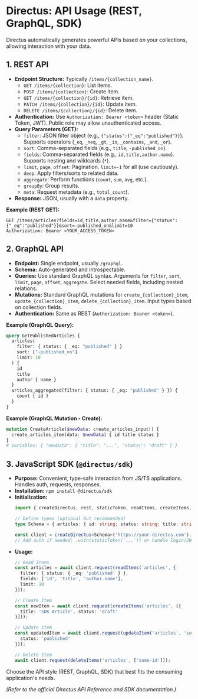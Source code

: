 # Directus: API Usage (REST, GraphQL, SDK)

Directus automatically generates powerful APIs based on your collections, allowing interaction with your data.

## 1. REST API

*   **Endpoint Structure:** Typically `/items/{collection_name}`.
    *   `GET /items/{collection}`: List items.
    *   `POST /items/{collection}`: Create item.
    *   `GET /items/{collection}/{id}`: Retrieve item.
    *   `PATCH /items/{collection}/{id}`: Update item.
    *   `DELETE /items/{collection}/{id}`: Delete item.
*   **Authentication:** Use `Authorization: Bearer <token>` header (Static Token, JWT). Public role may allow unauthenticated access.
*   **Query Parameters (GET):**
    *   `filter`: JSON filter object (e.g., `{"status":{"_eq":"published"}}`). Supports operators (`_eq`, `_neq`, `_gt`, `_in`, `_contains`, `_and`, `_or`).
    *   `sort`: Comma-separated fields (e.g., `title`, `-published_on`).
    *   `fields`: Comma-separated fields (e.g., `id,title,author.name`). Supports nesting and wildcards (`*`).
    *   `limit`, `page`, `offset`: Pagination. `limit=-1` for all (use cautiously).
    *   `deep`: Apply filters/sorts to related data.
    *   `aggregate`: Perform functions (`count`, `sum`, `avg`, etc.).
    *   `groupBy`: Group results.
    *   `meta`: Request metadata (e.g., `total_count`).
*   **Response:** JSON, usually with a `data` property.

**Example (REST GET):**
```
GET /items/articles?fields=id,title,author.name&filter={"status":{"_eq":"published"}}&sort=-published_on&limit=10
Authorization: Bearer <YOUR_ACCESS_TOKEN>
```

## 2. GraphQL API

*   **Endpoint:** Single endpoint, usually `/graphql`.
*   **Schema:** Auto-generated and introspectable.
*   **Queries:** Use standard GraphQL syntax. Arguments for `filter`, `sort`, `limit`, `page`, `offset`, `aggregate`. Select needed fields, including nested relations.
*   **Mutations:** Standard GraphQL mutations for `create_{collection}_item`, `update_{collection}_item`, `delete_{collection}_item`. Input types based on collection fields.
*   **Authentication:** Same as REST (`Authorization: Bearer <token>`).

**Example (GraphQL Query):**
```graphql
query GetPublishedArticles {
  articles(
    filter: { status: { _eq: "published" } }
    sort: ["-published_on"]
    limit: 10
  ) {
    id
    title
    author { name }
  }
  articles_aggregated(filter: { status: { _eq: "published" } }) {
    count { id }
  }
}
```

**Example (GraphQL Mutation - Create):**
```graphql
mutation CreateArticle($newData: create_articles_input!) {
  create_articles_item(data: $newData) { id title status }
}
# Variables: { "newData": { "title": "...", "status": "draft" } }
```

## 3. JavaScript SDK (`@directus/sdk`)

*   **Purpose:** Convenient, type-safe interaction from JS/TS applications. Handles auth, requests, responses.
*   **Installation:** `npm install @directus/sdk`
*   **Initialization:**
    ```typescript
    import { createDirectus, rest, staticToken, readItems, createItems, updateItem, deleteItems } from '@directus/sdk';

    // Define types (optional but recommended)
    type Schema = { articles: { id: string; status: string; title: string; /*...*/ }[]; /*...*/ };

    const client = createDirectus<Schema>('https://your-directus.com').with(rest());
    // Add auth if needed: .with(staticToken('...')) or handle login/JWT
    ```
*   **Usage:**
    ```typescript
    // Read Items
    const articles = await client.request(readItems('articles', {
      filter: { status: { _eq: 'published' } },
      fields: ['id', 'title', 'author.name'],
      limit: 10
    }));

    // Create Item
    const newItem = await client.request(createItems('articles', [{
      title: 'SDK Article', status: 'draft'
    }]));

    // Update Item
    const updatedItem = await client.request(updateItem('articles', 'some-id', {
      status: 'published'
    }));

    // Delete Item
    await client.request(deleteItems('articles', ['some-id']));
    ```

Choose the API style (REST, GraphQL, SDK) that best fits the consuming application's needs.

*(Refer to the official Directus API Reference and SDK documentation.)*